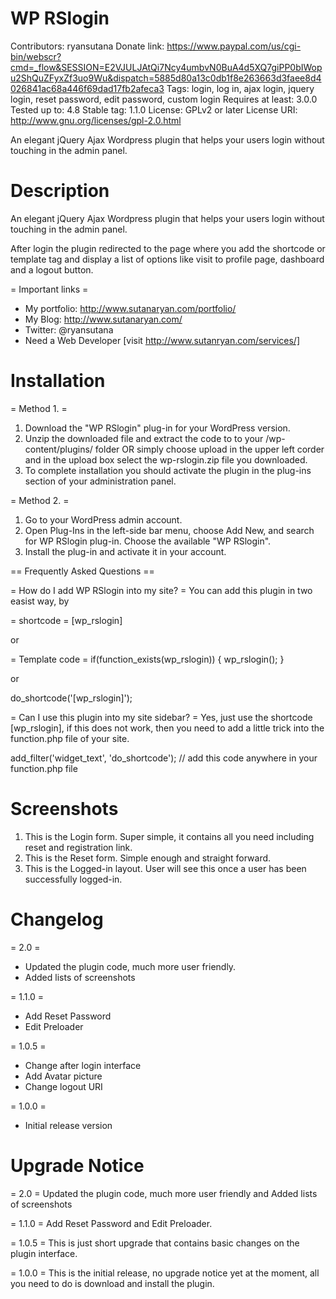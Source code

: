 # WP RSlogin
Contributors: 		ryansutana
Donate link: 		https://www.paypal.com/us/cgi-bin/webscr?cmd=_flow&SESSION=E2VJULJAtQi7Ncy4umbvN0BuA4d5XQ7giPP0bIWopu2ShQuZFyxZf3uo9Wu&dispatch=5885d80a13c0db1f8e263663d3faee8d4026841ac68a446f69dad17fb2afeca3
Tags: 				login, log in, ajax login, jquery login, reset password, edit password, custom login
Requires at least: 	3.0.0
Tested up to: 		4.8
Stable tag: 		1.1.0
License: 			GPLv2 or later
License 			URI: http://www.gnu.org/licenses/gpl-2.0.html

An elegant jQuery Ajax Wordpress plugin that helps your users login without touching in the admin panel.

# Description
An elegant jQuery Ajax Wordpress plugin that helps your users login without touching in the admin panel.

After login the plugin redirected to the page where you add the shortcode or template tag and display a list of options like visit to profile page, dashboard and a logout button.

= Important links =
* My portfolio: http://www.sutanaryan.com/portfolio/
* My Blog: http://www.sutanaryan.com/
* Twitter: @ryansutana
* Need a Web Developer [visit http://www.sutanryan.com/services/]

# Installation

= Method 1. =
1. Download the "WP RSlogin" plug-in for your WordPress version.
2. Unzip the downloaded file and extract the code to to your /wp-content/plugins/ folder OR simply choose upload in the upper left corder and in the upload box select the wp-rslogin.zip file you downloaded.
3. To complete installation you should activate the plugin in the plug-ins section of your administration panel.

= Method 2. =
1. Go to your WordPress admin account.
2. Open Plug-Ins in the left-side bar menu, choose Add New, and search for WP RSlogin plug-in. Choose the available "WP RSlogin".
3. Install the plug-in and activate it in your account.

== Frequently Asked Questions ==

= How do I add WP RSlogin into my site? =
You can add this plugin in two easist way, by

= shortcode =
[wp_rslogin]

or

= Template code =
if(function_exists(wp_rslogin)) {
wp_rslogin();
}

or

do_shortcode('[wp_rslogin]');


= Can I use this plugin into my site sidebar? =
Yes, just use the shortcode [wp_rslogin], 
if this does not work, then you need to add a little trick into the function.php file of your site.

add_filter('widget_text', 'do_shortcode'); // add this code anywhere in your function.php file

# Screenshots

1. This is the Login form. Super simple, it contains all you need including reset and registration link.
2. This is the Reset form. Simple enough and straight forward.
2. This is the Logged-in layout. User will see this once a user has been successfully logged-in.


# Changelog

= 2.0 =
* Updated the plugin code, much more user friendly.
* Added lists of screenshots

= 1.1.0 =
* Add Reset Password
* Edit Preloader

= 1.0.5 =
* Change after login interface
* Add Avatar picture
* Change logout URI

= 1.0.0 =
* Initial release version


# Upgrade Notice

= 2.0 =
Updated the plugin code, much more user friendly and Added lists of screenshots

= 1.1.0 =
Add Reset Password and Edit Preloader.

= 1.0.5 =
This is just short upgrade that contains basic changes on the plugin interface.

= 1.0.0 =
This is the initial release, no upgrade notice yet at the moment, all you need to do is download and install the plugin.